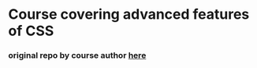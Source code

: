 # Course covering advanced features of CSS

### original repo by course author [here](https://github.com/jonasschmedtmann/advanced-css-course)
